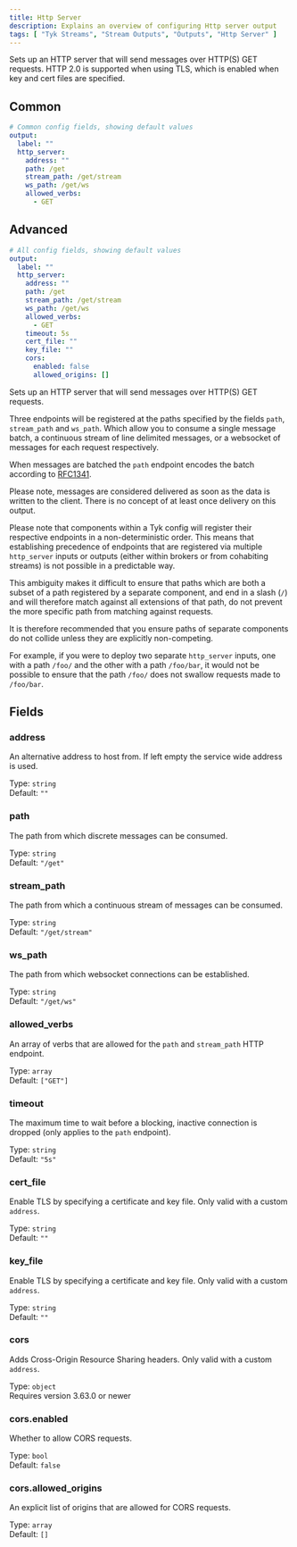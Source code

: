 ```yaml
---
title: Http Server
description: Explains an overview of configuring Http server output
tags: [ "Tyk Streams", "Stream Outputs", "Outputs", "Http Server" ]
---
```


Sets up an HTTP server that will send messages over HTTP(S) GET requests. HTTP 2.0 is supported when using TLS, which is enabled when key and cert files are specified.

## Common

```yml
# Common config fields, showing default values
output:
  label: ""
  http_server:
    address: ""
    path: /get
    stream_path: /get/stream
    ws_path: /get/ws
    allowed_verbs:
      - GET
```

## Advanced

```yml
# All config fields, showing default values
output:
  label: ""
  http_server:
    address: ""
    path: /get
    stream_path: /get/stream
    ws_path: /get/ws
    allowed_verbs:
      - GET
    timeout: 5s
    cert_file: ""
    key_file: ""
    cors:
      enabled: false
      allowed_origins: []
```

Sets up an HTTP server that will send messages over HTTP(S) GET requests. 

<!-- TODO add link here  If the `address` config field is left blank the [service-wide HTTP server](/docs/components/http/about) will be used. -->

Three endpoints will be registered at the paths specified by the fields `path`, `stream_path` and `ws_path`. Which allow you to consume a single message batch, a continuous stream of line delimited messages, or a websocket of messages for each request respectively.

When messages are batched the `path` endpoint encodes the batch according to [RFC1341](https://www.w3.org/Protocols/rfc1341/7_2_Multipart.html). 

<!-- TODO add link here - This behavior can be overridden by [archiving your batches](/docs/configuration/batching#post-batch-processing). -->

Please note, messages are considered delivered as soon as the data is written to the client. There is no concept of at least once delivery on this output.

Please note that components within a Tyk config will register their respective endpoints in a non-deterministic order. This means that establishing precedence of endpoints that are registered via multiple `http_server` inputs or outputs (either within brokers or from cohabiting streams) is not possible in a predictable way.

This ambiguity makes it difficult to ensure that paths which are both a subset of a path registered by a separate component, and end in a slash (`/`) and will therefore match against all extensions of that path, do not prevent the more specific path from matching against requests.

It is therefore recommended that you ensure paths of separate components do not collide unless they are explicitly non-competing.

For example, if you were to deploy two separate `http_server` inputs, one with a path `/foo/` and the other with a path `/foo/bar`, it would not be possible to ensure that the path `/foo/` does not swallow requests made to `/foo/bar`.


## Fields

### address

An alternative address to host from. If left empty the service wide address is used.


Type: `string`  
Default: `""`  

### path

The path from which discrete messages can be consumed.


Type: `string`  
Default: `"/get"`  

### stream_path

The path from which a continuous stream of messages can be consumed.


Type: `string`  
Default: `"/get/stream"`  

### ws_path

The path from which websocket connections can be established.


Type: `string`  
Default: `"/get/ws"`  

### allowed_verbs

An array of verbs that are allowed for the `path` and `stream_path` HTTP endpoint.


Type: `array`  
Default: `["GET"]`  

### timeout

The maximum time to wait before a blocking, inactive connection is dropped (only applies to the `path` endpoint).


Type: `string`  
Default: `"5s"`  

### cert_file

Enable TLS by specifying a certificate and key file. Only valid with a custom `address`.


Type: `string`  
Default: `""`  

### key_file

Enable TLS by specifying a certificate and key file. Only valid with a custom `address`.


Type: `string`  
Default: `""`  

### cors

Adds Cross-Origin Resource Sharing headers. Only valid with a custom `address`.


Type: `object`  
Requires version 3.63.0 or newer  

### cors.enabled

Whether to allow CORS requests.


Type: `bool`  
Default: `false`  

### cors.allowed_origins

An explicit list of origins that are allowed for CORS requests.


Type: `array`  
Default: `[]`  

